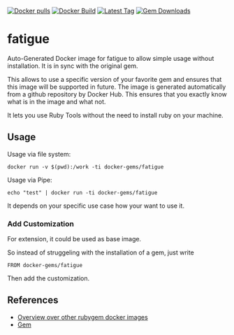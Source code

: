 [![Docker pulls](https://img.shields.io/docker/pulls/rubygem/fatigue.svg)](https://hub.docker.com/r/rubygem/fatigue/)
[![Docker Build](https://img.shields.io/docker/automated/rubygem/fatigue.svg)](https://hub.docker.com/r/rubygem/fatigue/)
[![Latest Tag](https://img.shields.io/github/tag/docker-rubygem/fatigue.svg)](https://hub.docker.com/r/rubygem/fatigue/)
[![Gem Downloads](https://img.shields.io/gem/dt/fatigue.svg)](https://rubygems.org/gems/fatigue/)
# fatigue

Auto-Generated Docker image for fatigue to allow simple usage without installation.
It is in sync with the original gem.

This allows to use a specific version of your favorite gem and ensures that this image will be supported in future.
The image is generated automatically from a github repository by Docker Hub.
This ensures that you exactly know what is in the image and what not.

It lets you use Ruby Tools without the need to install ruby on your machine.

## Usage

Usage via file system:

`docker run -v $(pwd):/work -ti docker-gems/fatigue`

Usage via Pipe:

`echo "test" | docker run -ti docker-gems/fatigue`

It depends on your specific use case how your want to use it.

### Add Customization

For extension, it could be used as base image.

So instead of struggeling with the installation of a gem, just write

`FROM docker-gems/fatigue`

Then add the customization.

## References

 - [Overview over other rubygem docker images](https://github.com/thinkbot/docker-rubygem)
 - [Gem](https://rubygems.org/gems/fatigue/)

